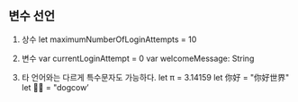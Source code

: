## 변수 선언

1. 상수
let maximumNumberOfLoginAttempts = 10
2. 변수
var currentLoginAttempt = 0
var welcomeMessage: String

3. 타 언어와는 다르게 특수문자도 가능하다.
let π = 3.14159
let 你好 = "你好世界"
let 🐶🐮 = "dogcow’
